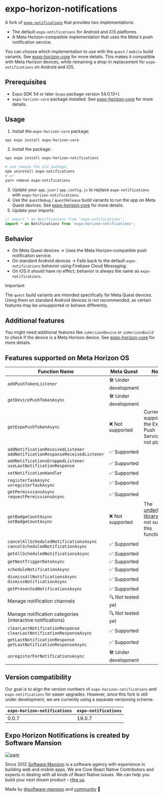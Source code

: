 # expo-horizon-notifications

A fork of [`expo-notifications`](https://github.com/expo/expo/tree/main/packages/expo-notifications) that provides two implementations:
- The default `expo-notifications` for Android and iOS platforms.
- A Meta Horizon–compatible implementation that uses the Meta's push notification service.

You can choose which implementation to use with the `quest` / `mobile` build variants. See [expo-horizon-core](../expo-horizon-core/README.md) for more details. This makes it compatible with Meta Horizon devices, while remaining a drop-in replacement for `expo-notifications` on Android and iOS.

## Prerequisites
- Expo SDK 54 or later (`expo` package version 54.0.13+).
- `expo-horizon-core` package installed. See [expo-horizon-core](../expo-horizon-core/README.md) for more details.

## Usage

1. Install the `expo-horizon-core` package:
```bash
npx expo install expo-horizon-core
```

2. Install the package:

```bash
npx expo install expo-horizon-notifications

# and remove the old package:
npm uninstall expo-notifications
# or
yarn remove expo-notifications
```

3. Update your `app.json` / `app.config.js` to replace `expo-notifications` with `expo-horizon-notifications`.
4. Use the `questDebug` / `questRelease` build variants to run the app on Meta Quest devices. See [expo-horizon-core](../expo-horizon-core/README.md) for more details.
5. Update your imports:

```js
// import * as Notifications from 'expo-notifications';
import * as Notifications from 'expo-horizon-notifications';
```

## Behavior
- On Meta Quest devices → Uses the Meta Horizon–compatible push notification service.
- On standard Android devices → Falls back to the default `expo-notifications` behavior using Firebase Cloud Messaging.
- On iOS it should have no effect; behavior is always the same as `expo-notifications`.

> [!IMPORTANT]
> The `quest` build variants are intended specifically for Meta Quest devices. Using them on standard Android devices is not recommended, as certain features may be unsupported or behave differently.

## Additional features

You might need additional features like `isHorizonDevice` or `isHorizonBuild` to check if the device is a Meta Horizon device. See [expo-horizon-core](../expo-horizon-core/README.md) for more details.

## Features supported on Meta Horizon OS

| Function Name                                                                    | Meta Quest          | Notes                                                                                                         |
| -------------------------------------------------------------------------------- | ------------------- | ------------------------------------------------------------------------------------------------------------- |
| `addPushTokenListener`                                                           | 🛠️ Under development |                                                                                                               |
| `getDevicePushTokenAsync`                                                        | 🛠️ Under development |                                                                                                               |
| `getExpoPushTokenAsync`                                                          | ❌ Not supported     | Currently, support for the Expo Push Service is not planned.                                                  |
| `addNotificationReceivedListener` <br> `addNotificationResponseReceivedListener` | ✅ Supported         |                                                                                                               |
| `addNotificationsDroppedListener` <br> `useLastNotificationResponse`             | ✅ Supported    |                                                                                                               |
| `setNotificationHandler`                                                         | ✅ Supported    |                                                                                                               |
| `registerTaskAsync` <br> `unregisterTaskAsync`                                   | ✅ Supported    |                                                                                                               |
| `getPermissionsAsync` <br> `requestPermissionsAsync`                             | ✅ Supported    |                                                                                                               |
| `getBadgeCountAsync` <br> `setBadgeCountAsync`                                   | ❌ Not supported     | The [underlying library](https://github.com/leolin310148/ShortcutBadger) does not support this functionality. |
| `cancelAllScheduledNotificationsAsync` <br> `cancelScheduledNotificationAsync`   | ✅ Supported         |                                                                                                               |
| `getAllScheduledNotificationsAsync`                                              | ✅ Supported         |                                                                                                               |
| `getNextTriggerDateAsync`                                                        | ✅ Supported         |                                                                                                               |
| `scheduleNotificationAsync`                                                      | ✅ Supported         |                                                                                                               |
| `dismissAllNotificationsAsync` <br> `dismissNotificationAsync`                   | ✅ Supported    |                                                                                                               |
| `getPresentedNotificationsAsync`                                                 | ✅ Supported    |                                                                                                               |
| Manage notification channels                                                     | 🔍 Not tested yet    |                                                                                                               |
| Manage notification categories (interactive notifications)                       | 🔍 Not tested yet    |                                                                                                               |
| `clearLastNotificationResponse` <br> `clearLastNotificationResponseAsync`        | ✅ Supported    |                                                                                                               |
| `getLastNotificationResponse` <br> `getLastNotificationResponseAsync`            | ✅ Supported    |                                                                                                               |
| `unregisterForNotificationsAsync`                                                | 🛠️ Under development    |                                                                                                               |

## Version compatibility

Our goal is to align the version numbers of `expo-horizon-notifications` and `expo-notifications` for easier upgrades. However, since this fork is still under development, we are currently using a separate versioning scheme.

| `expo-horizon-notifications` | `expo-notifications` |
| ---------------------------- | -------------------- |
| 0.0.7                        | 19.0.7               |

## Expo Horizon Notifications is created by Software Mansion

[![swm](https://logo.swmansion.com/logo?color=white&variant=desktop&width=150&tag=expo-horizon-notifications-github "Software Mansion")](https://swmansion.com)

Since 2012 [Software Mansion](https://swmansion.com) is a software agency with
experience in building web and mobile apps. We are Core React Native
Contributors and experts in dealing with all kinds of React Native issues. We
can help you build your next dream product –
[Hire us](https://swmansion.com/contact/projects?utm_source=expo-horizon-notifications&utm_medium=readme).

Made by [@software-mansion](https://github.com/software-mansion) and
[community](https://github.com/software-mansion-labs/expo-horizon/graphs/contributors) 💛
